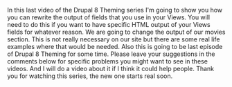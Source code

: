 <!--
{
"name" : "views-fields",
"version" : "0.1",
"title" : "Rewriting Views Fields",
"description" : "Drupal 8 Theming, Part 8",
"homepage" : "https://www.youtube.com/playlist?list=PLUBR53Dw-Ef818EUxzNoWKcQ7PYUXpFFA",
"freshnessDate" : 2015-12-10,
"license" : "Standard YouTube License"
}
-->

<!-- @section, "title" : "Part 19 - Rewriting Views Fields" -->

In this last video of the Drupal 8 Theming series I'm going to show you how you can rewrite the output of fields that you use in your Views.
You will need to do this if you want to have specific HTML output of your Views fields for whatever reason.
We are going to change the output of our movies section. This is not really necessary on our site but there are some real life examples where that would be needed.
Also this is going to be last episode of Drupal 8 Theming for some time. Please leave your suggestions in the comments below for specific problems you might want to see in these videos. And I will do a video about it if I think it could help people.
Thank you for watching this series, the new one starts real soon.


<!-- @asset, "contentType": "outlearn/video", "provider": "youtube", "url": "https://www.youtube.com/embed/YgjqEHrLETc" -->

